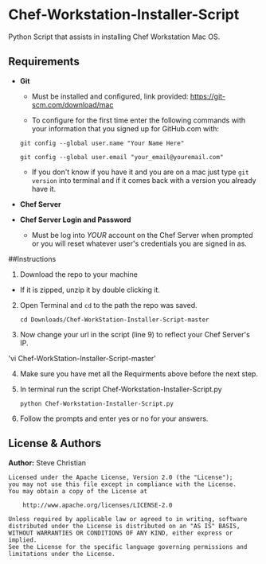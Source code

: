 # Chef-Workstation-Installer-Script

Python Script that assists in installing Chef Workstation Mac OS.

## Requirements 

- **Git**
  - Must be installed and configured, link provided:
  https://git-scm.com/download/mac
  
  - To configure for the first time enter the following commands with your information that you signed up for GitHub.com with:
  
  `git config --global user.name "Your Name Here"`
  
  `git config --global user.email "your_email@youremail.com"`
  
  - If you don't know if you have it and you are on a mac just type `git version` into terminal and if it comes back with a version you already have it.

- **Chef Server**
- **Chef Server Login and Password**
  - Must be log into *YOUR* account on the Chef Server when prompted or you will reset whatever user's credentials you are signed in as.

##Instructions
1. Download the repo to your machine
  - If it is zipped, unzip it by double clicking it.
  
2. Open Terminal and `cd` to the path the repo was saved.

   `cd Downloads/Chef-WorkStation-Installer-Script-master`
   
3. Now change your url in the script (line 9) to reflect your Chef Server's IP.

  'vi Chef-WorkStation-Installer-Script-master'
  
4. Make sure you have met all the Requirments above before the next step.

5. In terminal run the script Chef-Workstation-Installer-Script.py

   `python Chef-Workstation-Installer-Script.py`
  
6. Follow the prompts and enter yes or no for your answers.

## License & Authors

**Author:** Steve Christian
```
Licensed under the Apache License, Version 2.0 (the "License");
you may not use this file except in compliance with the License.
You may obtain a copy of the License at

    http://www.apache.org/licenses/LICENSE-2.0

Unless required by applicable law or agreed to in writing, software
distributed under the License is distributed on an "AS IS" BASIS,
WITHOUT WARRANTIES OR CONDITIONS OF ANY KIND, either express or implied.
See the License for the specific language governing permissions and
limitations under the License.
```
